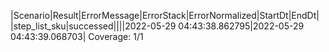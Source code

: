 |Scenario|Result|ErrorMessage|ErrorStack|ErrorNormalized|StartDt|EndDt|
|step_list_sku|successed||||2022-05-29 04:43:38.862795|2022-05-29 04:43:39.068703|
Coverage: 1/1
